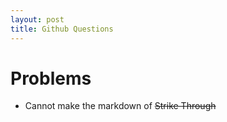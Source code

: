 ```yaml
---
layout: post
title: Github Questions 
---
```

# Problems 
- Cannot make the markdown of ~~Strike Through~~ 
